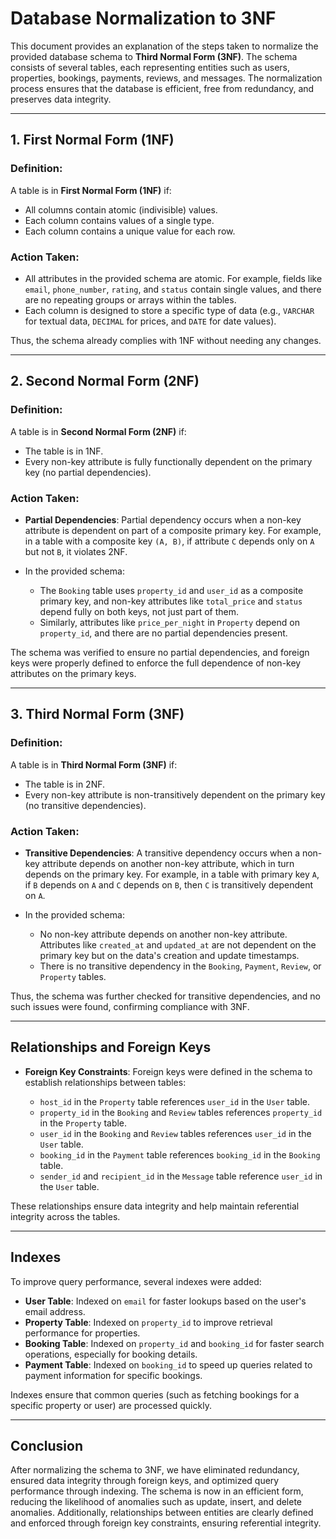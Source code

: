 
# Database Normalization to 3NF

This document provides an explanation of the steps taken to normalize the provided database schema to **Third Normal Form (3NF)**. The schema consists of several tables, each representing entities such as users, properties, bookings, payments, reviews, and messages. The normalization process ensures that the database is efficient, free from redundancy, and preserves data integrity.

---

## 1. **First Normal Form (1NF)**

### Definition:

A table is in **First Normal Form (1NF)** if:

* All columns contain atomic (indivisible) values.
* Each column contains values of a single type.
* Each column contains a unique value for each row.

### Action Taken:

* All attributes in the provided schema are atomic. For example, fields like `email`, `phone_number`, `rating`, and `status` contain single values, and there are no repeating groups or arrays within the tables.
* Each column is designed to store a specific type of data (e.g., `VARCHAR` for textual data, `DECIMAL` for prices, and `DATE` for date values).

Thus, the schema already complies with 1NF without needing any changes.

---

## 2. **Second Normal Form (2NF)**

### Definition:

A table is in **Second Normal Form (2NF)** if:

* The table is in 1NF.
* Every non-key attribute is fully functionally dependent on the primary key (no partial dependencies).

### Action Taken:

* **Partial Dependencies**: Partial dependency occurs when a non-key attribute is dependent on part of a composite primary key. For example, in a table with a composite key `(A, B)`, if attribute `C` depends only on `A` but not `B`, it violates 2NF.
* In the provided schema:

  * The `Booking` table uses `property_id` and `user_id` as a composite primary key, and non-key attributes like `total_price` and `status` depend fully on both keys, not just part of them.
  * Similarly, attributes like `price_per_night` in `Property` depend on `property_id`, and there are no partial dependencies present.

The schema was verified to ensure no partial dependencies, and foreign keys were properly defined to enforce the full dependence of non-key attributes on the primary keys.

---

## 3. **Third Normal Form (3NF)**

### Definition:

A table is in **Third Normal Form (3NF)** if:

* The table is in 2NF.
* Every non-key attribute is non-transitively dependent on the primary key (no transitive dependencies).

### Action Taken:

* **Transitive Dependencies**: A transitive dependency occurs when a non-key attribute depends on another non-key attribute, which in turn depends on the primary key. For example, in a table with primary key `A`, if `B` depends on `A` and `C` depends on `B`, then `C` is transitively dependent on `A`.
* In the provided schema:

  * No non-key attribute depends on another non-key attribute. Attributes like `created_at` and `updated_at` are not dependent on the primary key but on the data's creation and update timestamps.
  * There is no transitive dependency in the `Booking`, `Payment`, `Review`, or `Property` tables.

Thus, the schema was further checked for transitive dependencies, and no such issues were found, confirming compliance with 3NF.

---

## **Relationships and Foreign Keys**

* **Foreign Key Constraints**: Foreign keys were defined in the schema to establish relationships between tables:

  * `host_id` in the `Property` table references `user_id` in the `User` table.
  * `property_id` in the `Booking` and `Review` tables references `property_id` in the `Property` table.
  * `user_id` in the `Booking` and `Review` tables references `user_id` in the `User` table.
  * `booking_id` in the `Payment` table references `booking_id` in the `Booking` table.
  * `sender_id` and `recipient_id` in the `Message` table reference `user_id` in the `User` table.

These relationships ensure data integrity and help maintain referential integrity across the tables.

---

## **Indexes**

To improve query performance, several indexes were added:

* **User Table**: Indexed on `email` for faster lookups based on the user's email address.
* **Property Table**: Indexed on `property_id` to improve retrieval performance for properties.
* **Booking Table**: Indexed on `property_id` and `booking_id` for faster search operations, especially for booking details.
* **Payment Table**: Indexed on `booking_id` to speed up queries related to payment information for specific bookings.

Indexes ensure that common queries (such as fetching bookings for a specific property or user) are processed quickly.

---

## **Conclusion**

After normalizing the schema to 3NF, we have eliminated redundancy, ensured data integrity through foreign keys, and optimized query performance through indexing. The schema is now in an efficient form, reducing the likelihood of anomalies such as update, insert, and delete anomalies. Additionally, relationships between entities are clearly defined and enforced through foreign key constraints, ensuring referential integrity.

